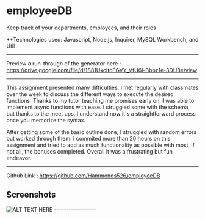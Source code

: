 # employeeDB
Keep track of your departments, employees, and their roles

**Technologies used: Javascript, Node.js, Inquirer, MySQL Workbench, and Util

-------------------------------

Preview a run-through of the generator here : https://drive.google.com/file/d/1S81UxcItcFGVY_VfU6l-Bbbz1e-3DU8e/view

-------------------------------

This assignment presented many difficulties. I met regularly with classmates over the week to discuss the different ways to execute the desired functions. Thanks to my tutor teaching me promises early on, I was able to implement async functions with ease. I struggled some with the schema, but thanks to the meet ups, I understand now it's a straightforward process once you memorize the syntax. 

After getting some of the basic outline done, I struggled with random errors but worked through them. I commited more than 20 hours on this assignment and tried to add as much functionality as possible with most, if not all, the bonuses completed. Overall it was a frustrating but fun endeavor.


-----------------

Github Link : https://github.com/Hammonds526/employeeDB

## Screenshots 

<img src="LINK HERE" alt="ALT TEXT HERE"/>
-----------------



